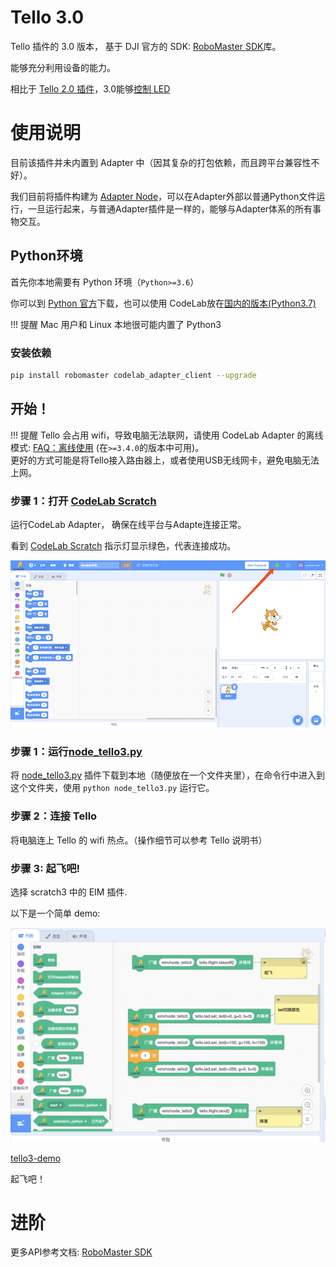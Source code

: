# Tello 3.0

Tello 插件的 3.0 版本， 基于 DJI 官方的 SDK: [RoboMaster SDK](https://robomaster-dev.readthedocs.io/zh_CN/latest/python_sdk/beginner_drone.html)库。

能够充分利用设备的能力。

相比于 [Tello 2.0 插件](/extension_guide/tello2/)，3.0能够[控制 LED](https://robomaster-dev.readthedocs.io/zh_CN/latest/python_sdk/beginner_drone.html#led)

# 使用说明
目前该插件并未内置到 Adapter 中（因其复杂的打包依赖，而且跨平台兼容性不好）。

我们目前将插件构建为 [Adapter Node](/dev_guide/Adapter-Node/)，可以在Adapter外部以普通Python文件运行，一旦运行起来，与普通Adapter插件是一样的，能够与Adapter体系的所有事物交互。

## Python环境
首先你本地需要有 Python 环境（`Python>=3.6`）

你可以到 [Python 官方](https://www.python.org/)下载，也可以使用 CodeLab放在[国内的版本(Python3.7)](https://www.codelab.club/blog/2020/08/20/tools#python)

!!! 提醒
    Mac 用户和 Linux 本地很可能内置了 Python3

### 安装依赖
```bash
pip install robomaster codelab_adapter_client --upgrade 
```

## 开始！

!!! 提醒
    Tello 会占用 wifi，导致电脑无法联网，请使用 CodeLab Adapter 的离线模式: [FAQ：离线使用](/user_guide/FAQ/#_6) (在`>=3.4.0`的版本中可用)。  
    更好的方式可能是将Tello接入路由器上，或者使用USB无线网卡，避免电脑无法上网。


### 步骤 1：打开 [CodeLab Scratch](https://scratch-beta.codelab.club)
运行CodeLab Adapter， 确保在线平台与Adapte连接正常。

看到 [CodeLab Scratch](https://scratch-beta.codelab.club) 指示灯显示绿色，代表连接成功。

![](/img/v2/codelab-scratch3.png)

<!--
下载 [CodeLab Scratch Desktop(离线版)](https://www-old.codelab.club/blog/2020/08/20/tools/)，并运行它。

![](../img/scratch3-home.png)
-->
### 步骤 1：运行[node_tello3.py](https://github.com/CodeLabClub/codelab_adapter_extensions/blob/master/nodes_v3/node_tello3.py)

将 [node_tello3.py](https://github.com/CodeLabClub/codelab_adapter_extensions/blob/master/nodes_v3/node_tello3.py) 插件下载到本地（随便放在一个文件夹里），在命令行中进入到这个文件夹，使用 `python node_tello3.py` 运行它。

### 步骤 2：连接 Tello

将电脑连上 Tello 的 wifi 热点。（操作细节可以参考 Tello 说明书）


### 步骤 3: 起飞吧!

选择 scratch3 中的 EIM 插件.

<!--<img width="600px" src="/img/scratch3_tello.png"/>-->

以下是一个简单 demo: 

![](/img/d5f48154f5c40003eeb416137b1055ad.png)


[tello3-demo](https://scratch-beta.codelab.club/?sb3url=https://adapter.codelab.club/sb3/Scratch-tello3.sb3)


<!--![](/img/870f31bff87dc33c9640280c786ca483.png)-->

<!--<img width="600px" src="/img/46f87c6602288de4df896243fc87a3dc.png"/>-->

起飞吧！

# 进阶

更多API参考文档: [RoboMaster SDK](https://robomaster-dev.readthedocs.io/zh_CN/latest/python_sdk/beginner_drone.html)